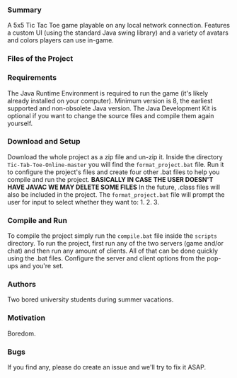 ### Summary
A 5x5 Tic Tac Toe game playable on any local network connection. Features a custom UI (using the standard Java swing library) and a variety of avatars and colors players can use in-game.

### Files of the Project

### Requirements
The Java Runtime Environment is required to run the game (it's likely already installed on your computer). Minimum version is 8, the earliest supported and non-obsolete Java version. The Java Development Kit is optional if you want to change the source files and compile them again yourself.

### Download and Setup
Download the whole project as a zip file and un-zip it. Inside the directory `Tic-Tab-Toe-Online-master` you will find the `format_project.bat` file. Run it to configure the project's files and create four other .bat files to help you compile and run the project.
**BASICALLY IN CASE THE USER DOESN'T HAVE JAVAC WE MAY DELETE SOME FILES**
In the future, .class files will also be included in the project. The `format_project.bat` file will prompt the user for input to select whether they want to:
1. 
2.
3.

### Compile and Run
To compile the project simply run the `compile.bat` file inside the `scripts` directory.
To run the project, first run any of the two servers (game and/or chat) and then run any amount of clients. All of that can be done quickly using the .bat files. Configure the server and client options from the pop-ups and you're set.

### Authors
Two bored university students during summer vacations.

### Motivation
Boredom.

### Bugs
If you find any, please do create an issue and we'll try to fix it ASAP.

